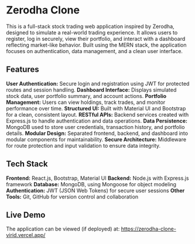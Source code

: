 # Zerodha Clone
This is a full-stack stock trading web application inspired by Zerodha, designed to simulate a real-world trading experience. It allows users to register, log in securely, view their portfolio, and interact with a dashboard reflecting market-like behavior. Built using the MERN stack, the application focuses on authentication, data management, and a clean user interface.

## **Features**
**User Authentication:** Secure login and registration using JWT for protected routes and session handling.
**Dashboard Interface:** Displays simulated stock data, user portfolio summary, and account actions.
**Portfolio Management:** Users can view holdings, track trades, and monitor performance over time.
**Structured UI:** Built with Material UI and Bootstrap for a clean, consistent layout.
**RESTful APIs:** Backend services created with Express.js to handle authentication and data operations.
**Data Persistence:** MongoDB used to store user credentials, transaction history, and portfolio details.
**Modular Design:** Separated frontend, backend, and dashboard into modular components for maintainability.
**Secure Architecture:** Middleware for route protection and input validation to ensure data integrity.

## **Tech Stack**
**Frontend:** React.js, Bootstrap, Material UI
**Backend:** Node.js with Express.js framework
**Database:** MongoDB, using Mongoose for object modeling
**Authentication:** JWT (JSON Web Tokens) for secure user sessions
**Other Tools:** Git, GitHub for version control and collaboration

## **Live Demo**
The application can be viewed (if deployed) at: https://zerodha-clone-virid.vercel.app/

